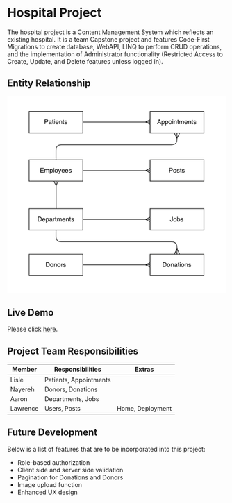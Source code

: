 # Hospital Project
The hospital project is a Content Management System which reflects an existing hospital. It is a team Capstone project and features Code-First Migrations to create database, WebAPI, LINQ to perform CRUD operations, and the implementation of Administrator functionality (Restricted Access to Create, Update, and
Delete features unless logged in).

## Entity Relationship
![entity relationship diagram](https://github.com/lawrence-lo/HospitalApplication/blob/main/erd.png?raw=true)

## Live Demo
Please click [here](http://hospitalproject-env.eba-pgc5kyer.us-east-2.elasticbeanstalk.com/).

## Project Team Responsibilities
| Member     | Responsibilities           | Extras                 |
|------------|----------------------------|------------------------|
| Lisle      | Patients, Appointments     |                        |
| Nayereh    | Donors, Donations          |                        |
| Aaron      | Departments, Jobs          |                        |
| Lawrence   | Users, Posts               | Home, Deployment       |

## Future Development
Below is a list of features that are to be incorporated into this project:
- Role-based authorization
- Client side and server side validation
- Pagination for Donations and Donors
- Image upload function
- Enhanced UX design
